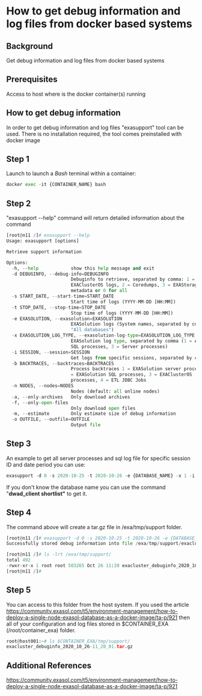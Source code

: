 # How to get debug information and log files from docker based systems 
## Background

Get debug information and log files from docker based systems

## Prerequisites

Access to host where is the docker container(s) running

## How to get debug information

In order to get debug information and log files "exasupport" tool can be used. There is no installation required, the tool comes preinstalled with docker image 

## Step 1

Launch to launch a *Bash* terminal within a container:


```python
docker exec -it {CONTAINER_NAME} bash
```
## Step 2

"exasupport --help" command will return detailed information about the command


```python
[root@n11 /]# exasupport --help
Usage: exasupport [options]

Retrieve support information

Options:
  -h, --help            show this help message and exit
  -d DEBUGINFO, --debug-info=DEBUGINFO
                        Debuginfo to retrieve, separated by comma: 1 =
                        EXAClusterOS logs, 2 = Coredumps, 3 = EXAStorage
                        metadata or 0 for all
  -s START_DATE, --start-time=START_DATE
                        Start time of logs (YYYY-MM-DD [HH:MM])
  -t STOP_DATE, --stop-time=STOP_DATE
                        Stop time of logs (YYYY-MM-DD [HH:MM])
  -e EXASOLUTION, --exasolution=EXASOLUTION
                        EXASolution logs (System names, separated by comma or
                        "All databases")
  -x EXASOLUTION_LOG_TYPE, --exasolution-log-type=EXASOLUTION_LOG_TYPE
                        EXASolution log type, separated by comma (1 = All, 2 =
                        SQL processes, 3 = Server processes)
  -i SESSION, --session=SESSION
                        Get logs from specific sessions, separated by comma
  -b BACKTRACES, --backtraces=BACKTRACES
                        Process backtraces 1 = EXASolution server processes, 2
                        = EXASolution SQL processes, 3 = EXAClusterOS
                        processes, 4 = ETL JDBC Jobs
  -n NODES, --nodes=NODES
                        Nodes (default: all online nodes)
  -a, --only-archives   Only download archives
  -f, --only-open-files
                        Only download open files
  -m, --estimate        Only estimate size of debug information
  -o OUTFILE, --outfile=OUTFILE
                        Output file
```
## Step 3

An example to get all server processes and sql log file for specific session ID and date period you can use:


```python
exasupport -d 0 -s 2020-10-25 -t 2020-10-26 -e {DATABASE_NAME} -x 1 -i {SESSION_ID}
```


If you don't know the database name you can use the command "**dwad_client shortlist"** to get it.

## Step 4

The command above will create a tar.gz file in /exa/tmp/support folder.


```python
[root@n11 /]# exasupport -d 0 -s 2020-10-25 -t 2020-10-26 -e {DATABASE_NAME} -x 1 -i {SESSION_ID}
Successfully stored debug information into file /exa/tmp/support/exacluster_debuginfo_2020_10_26-11_20_01.tar.gz

[root@n11 /]# ls -lrt /exa/tmp/support/
total 492
-rwxr-xr-x 1 root root 503265 Oct 26 11:20 exacluster_debuginfo_2020_10_26-11_20_01.tar.gz
[root@n11 /]#
```
## Step 5

You can access to this folder from the host system. If you used the article <https://community.exasol.com/t5/environment-management/how-to-deploy-a-single-node-exasol-database-as-a-docker-image/ta-p/921> then all of your configuration and log files stored in $CONTAINER_EXA (/root/container_exa) folder.


```python
root@host001:~# ls $CONTAINER_EXA/tmp/support/ 
exacluster_debuginfo_2020_10_26-11_20_01.tar.gz
```
## Additional References

<https://community.exasol.com/t5/environment-management/how-to-deploy-a-single-node-exasol-database-as-a-docker-image/ta-p/921>


